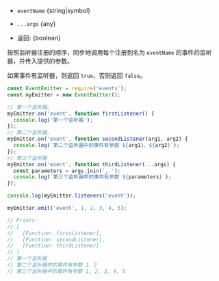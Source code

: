 <!-- YAML
added: v0.1.26
-->
* `eventName` {string|symbol}
- `...args` {any}
* 返回: {boolean}

按照监听器注册的顺序，同步地调用每个注册到名为 `eventName` 的事件的监听器，并传入提供的参数。

如果事件有监听器，则返回 `true`，否则返回 `false`。

```js
const EventEmitter = require('events');
const myEmitter = new EventEmitter();

// 第一个监听器。
myEmitter.on('event', function firstListener() {
  console.log('第一个监听器');
});
// 第二个监听器。
myEmitter.on('event', function secondListener(arg1, arg2) {
  console.log(`第二个监听器中的事件有参数 ${arg1}、${arg2}`);
});
// 第三个监听器
myEmitter.on('event', function thirdListener(...args) {
  const parameters = args.join(', ');
  console.log(`第三个监听器中的事件有参数 ${parameters}`);
});

console.log(myEmitter.listeners('event'));

myEmitter.emit('event', 1, 2, 3, 4, 5);

// Prints:
// [
//   [Function: firstListener],
//   [Function: secondListener],
//   [Function: thirdListener]
// ]
// 第一个监听器
// 第二个监听器中的事件有参数 1、2
// 第三个监听器中的事件有参数 1, 2, 3, 4, 5
```

